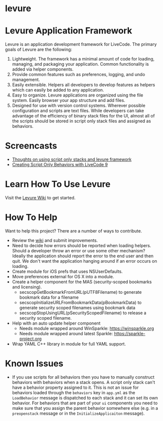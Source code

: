 levure
=====================

# Levure Application Framework

Levure is an application development framework for LiveCode. The primary goals of Levure are the following:

1. Lightweight. The framework has a minimal amount of code for loading, managing, and packaging your application. Common functionality is added via helper components.
2. Provide common features such as preferences, logging, and undo management.
3. Easily extensible. Helpers all developers to develop features as helpers which can easily be added to any application.
4. Easy to organize. Levure applications are organized using the file system. Easily browser your app structure and add files.
5. Designed for use with version control systems. Wherever possible configuration and scripts are text files. While developers can take advantage of the efficiency of binary stack files for the UI, almost all of the scripts should be stored in script only stack files and assigned as behaviors.

# Screencasts

- [Thoughts on using script only stacks and levure framework](https://www.youtube.com/watch?v=e1p_FTRi1-Q)
- [Creating Script Only Behaviors with LiveCode 9](https://www.youtube.com/watch?v=eyggLzIbeSU)

# Learn How To Use Levure

Visit the [Levure Wiki](https://github.com/trevordevore/levure/wiki/) to get started.

# How To Help

Want to help this project? There are a number of ways to contribute.

- Review the [wiki](https://github.com/trevordevore/levure/wiki/) and submit improvements.
- Need to decide how errors should be reported when loading helpers. Should a developer throw an error or use some other mechanism? Ideally the application should report the error to the end user and then quit. We don't want the application hanging around if an error occurs on loading.
- Create module for iOS prefs that uses NSUserDefaults.
- Move preferences external for OS X into a module.
- Create a helper component for the MAS (security-scoped bookmarks and licensing).
  - secscopGetBookmarkFromURL(pUTF8Filename) to generate bookmark data for a filename
  - secscopInitializeURLFromBookmarkData(pBookmarkData) to generate security scoped filenames using bookmark data
  - secscopStopUsingURL(pSecurityScopedFilename) to release a security scoped filename.
- Help with an auto update helper component
  - Needs module wrapped around WinSparkle: https://winsparkle.org
  - Needs module wrapped around latest Sparkle: https://sparkle-project.org
- Wrap YAML C++ library in module for full YAML support.

# Known Issues

- If you use scripts for all behaviors then you have to manually construct behaviors with behaviors when a stack opens. A script only stack can't have a behavior property assigned to it. This is not an issue for behaviors loaded through the `behaviors` key in `app.yml` as the `LoadBehavior` message is dispatched to each stack and it can set its own behavior. For behaviors that are part of your `ui` components you need to make sure that you assign the parent behavior somewhere else (e.g. in a `preopenstack` message or in the `InitializeApplicaiton` message).
